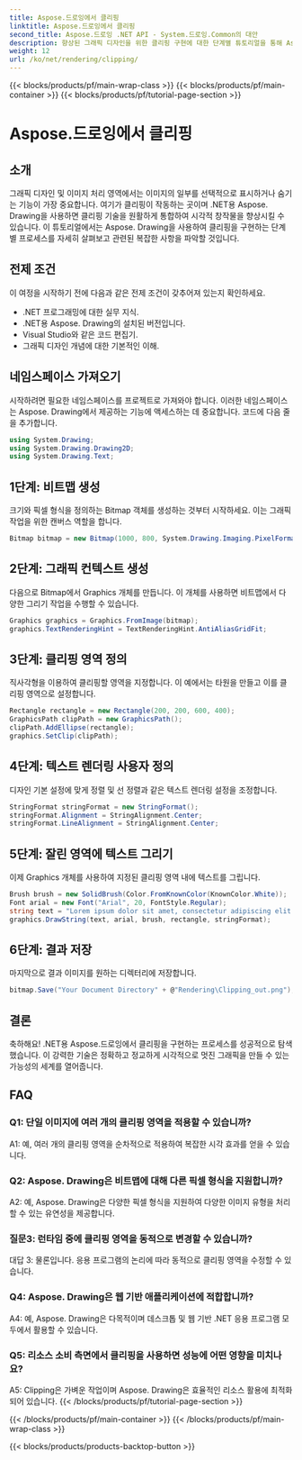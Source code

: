 ```yaml
---
title: Aspose.드로잉에서 클리핑
linktitle: Aspose.드로잉에서 클리핑
second_title: Aspose.드로잉 .NET API - System.드로잉.Common의 대안
description: 향상된 그래픽 디자인을 위한 클리핑 구현에 대한 단계별 튜토리얼을 통해 Aspose. Drawing for .NET의 강력한 기능을 살펴보세요.
weight: 12
url: /ko/net/rendering/clipping/
---
```


{{< blocks/products/pf/main-wrap-class >}}
{{< blocks/products/pf/main-container >}}
{{< blocks/products/pf/tutorial-page-section >}}

# Aspose.드로잉에서 클리핑

## 소개

그래픽 디자인 및 이미지 처리 영역에서는 이미지의 일부를 선택적으로 표시하거나 숨기는 기능이 가장 중요합니다. 여기가 클리핑이 작동하는 곳이며 .NET용 Aspose. Drawing을 사용하면 클리핑 기술을 원활하게 통합하여 시각적 창작물을 향상시킬 수 있습니다. 이 튜토리얼에서는 Aspose. Drawing을 사용하여 클리핑을 구현하는 단계별 프로세스를 자세히 살펴보고 관련된 복잡한 사항을 파악할 것입니다.

## 전제 조건

이 여정을 시작하기 전에 다음과 같은 전제 조건이 갖추어져 있는지 확인하세요.

- .NET 프로그래밍에 대한 실무 지식.
- .NET용 Aspose. Drawing의 설치된 버전입니다.
- Visual Studio와 같은 코드 편집기.
- 그래픽 디자인 개념에 대한 기본적인 이해.

## 네임스페이스 가져오기

시작하려면 필요한 네임스페이스를 프로젝트로 가져와야 합니다. 이러한 네임스페이스는 Aspose. Drawing에서 제공하는 기능에 액세스하는 데 중요합니다. 코드에 다음 줄을 추가합니다.

```csharp
using System.Drawing;
using System.Drawing.Drawing2D;
using System.Drawing.Text;
```

## 1단계: 비트맵 생성

크기와 픽셀 형식을 정의하는 Bitmap 객체를 생성하는 것부터 시작하세요. 이는 그래픽 작업을 위한 캔버스 역할을 합니다. 

```csharp
Bitmap bitmap = new Bitmap(1000, 800, System.Drawing.Imaging.PixelFormat.Format32bppPArgb);
```

## 2단계: 그래픽 컨텍스트 생성

다음으로 Bitmap에서 Graphics 개체를 만듭니다. 이 개체를 사용하면 비트맵에서 다양한 그리기 작업을 수행할 수 있습니다.

```csharp
Graphics graphics = Graphics.FromImage(bitmap);
graphics.TextRenderingHint = TextRenderingHint.AntiAliasGridFit;
```

## 3단계: 클리핑 영역 정의

직사각형을 이용하여 클리핑할 영역을 지정합니다. 이 예에서는 타원을 만들고 이를 클리핑 영역으로 설정합니다.

```csharp
Rectangle rectangle = new Rectangle(200, 200, 600, 400);
GraphicsPath clipPath = new GraphicsPath();
clipPath.AddEllipse(rectangle);
graphics.SetClip(clipPath);
```

## 4단계: 텍스트 렌더링 사용자 정의

디자인 기본 설정에 맞게 정렬 및 선 정렬과 같은 텍스트 렌더링 설정을 조정합니다.

```csharp
StringFormat stringFormat = new StringFormat();
stringFormat.Alignment = StringAlignment.Center;
stringFormat.LineAlignment = StringAlignment.Center;
```

## 5단계: 잘린 영역에 텍스트 그리기

이제 Graphics 개체를 사용하여 지정된 클리핑 영역 내에 텍스트를 그립니다.

```csharp
Brush brush = new SolidBrush(Color.FromKnownColor(KnownColor.White));
Font arial = new Font("Arial", 20, FontStyle.Regular);
string text = "Lorem ipsum dolor sit amet, consectetur adipiscing elit. ..."; // (간결함을 위해 텍스트가 잘렸습니다.)
graphics.DrawString(text, arial, brush, rectangle, stringFormat);
```

## 6단계: 결과 저장

마지막으로 결과 이미지를 원하는 디렉터리에 저장합니다.

```csharp
bitmap.Save("Your Document Directory" + @"Rendering\Clipping_out.png");
```

## 결론

축하해요! .NET용 Aspose.드로잉에서 클리핑을 구현하는 프로세스를 성공적으로 탐색했습니다. 이 강력한 기술은 정확하고 정교하게 시각적으로 멋진 그래픽을 만들 수 있는 가능성의 세계를 열어줍니다.

## FAQ

### Q1: 단일 이미지에 여러 개의 클리핑 영역을 적용할 수 있습니까?

A1: 예, 여러 개의 클리핑 영역을 순차적으로 적용하여 복잡한 시각 효과를 얻을 수 있습니다.

### Q2: Aspose. Drawing은 비트맵에 대해 다른 픽셀 형식을 지원합니까?

A2: 예, Aspose. Drawing은 다양한 픽셀 형식을 지원하여 다양한 이미지 유형을 처리할 수 있는 유연성을 제공합니다.

### 질문3: 런타임 중에 클리핑 영역을 동적으로 변경할 수 있습니까?

대답 3: 물론입니다. 응용 프로그램의 논리에 따라 동적으로 클리핑 영역을 수정할 수 있습니다.

### Q4: Aspose. Drawing은 웹 기반 애플리케이션에 적합합니까?

A4: 예, Aspose. Drawing은 다목적이며 데스크톱 및 웹 기반 .NET 응용 프로그램 모두에서 활용할 수 있습니다.

### Q5: 리소스 소비 측면에서 클리핑을 사용하면 성능에 어떤 영향을 미치나요?

A5: Clipping은 가벼운 작업이며 Aspose. Drawing은 효율적인 리소스 활용에 최적화되어 있습니다.
{{< /blocks/products/pf/tutorial-page-section >}}

{{< /blocks/products/pf/main-container >}}
{{< /blocks/products/pf/main-wrap-class >}}

{{< blocks/products/products-backtop-button >}}
